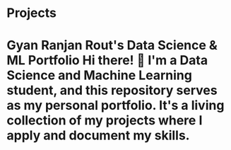 # Projects
# Gyan Ranjan Rout's Data Science &amp; ML Portfolio  Hi there! 👋 I'm a Data Science and Machine Learning student, and this repository serves as my personal portfolio. It's a living collection of my projects where I apply and document my skills.
